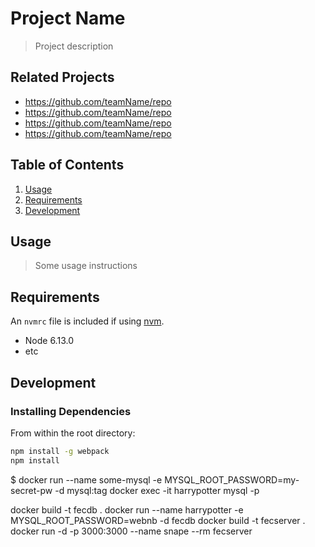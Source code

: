 # Project Name

> Project description

## Related Projects

  - https://github.com/teamName/repo
  - https://github.com/teamName/repo
  - https://github.com/teamName/repo
  - https://github.com/teamName/repo

## Table of Contents

1. [Usage](#Usage)
1. [Requirements](#requirements)
1. [Development](#development)

## Usage

> Some usage instructions

## Requirements

An `nvmrc` file is included if using [nvm](https://github.com/creationix/nvm).

- Node 6.13.0
- etc

## Development

### Installing Dependencies

From within the root directory:

```sh
npm install -g webpack
npm install
```

$ docker run --name some-mysql -e MYSQL_ROOT_PASSWORD=my-secret-pw -d mysql:tag
 docker exec -it harrypotter mysql -p 
 

docker build -t fecdb .
docker run --name harrypotter -e MYSQL_ROOT_PASSWORD=webnb -d fecdb
docker build -t fecserver .
docker run -d -p 3000:3000 --name snape --rm fecserver